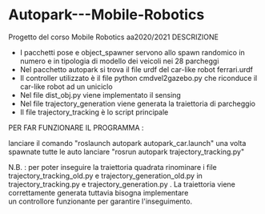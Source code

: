 # Autopark---Mobile-Robotics
Progetto del corso Mobile Robotics aa2020/2021
DESCRIZIONE

- I pacchetti pose e object_spawner servono allo spawn randomico in numero e in tipologia di modello dei veicoli nei 28 parcheggi
- Nel pacchetto autopark si trova il file urdf del car-like robot ferrari.urdf
- Il controller utilizzato è il file python cmdvel2gazebo.py che riconduce il car-like robot ad un uniciclo
- Nel file dist_obj.py viene implementato il sensing
- Nel file trajectory_generation viene generata la traiettoria di parcheggio
- Il file trajectory_tracking è lo script principale

PER FAR FUNZIONARE IL PROGRAMMA :

lanciare il comando "roslaunch autopark autopark_car.launch"
una volta spawnate tutte le auto lanciare "rosrun autopark trajectory_tracking.py"

N.B. : per poter inseguire la traiettoria quadrata rinominare i file trajectory_tracking_old.py e trajectory_generation_old.py
       in trajectory_tracking.py e trajectory_generation.py . La traiettoria viene correttamente generata tuttavia bisogna implementare  
       un controllore funzionante per garantire l'inseguimento.
